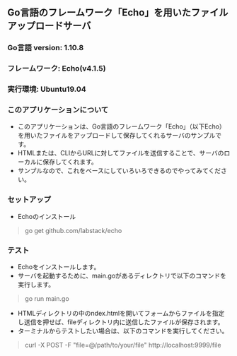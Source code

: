 ## Go言語のフレームワーク「Echo」を用いたファイルアップロードサーバ

### Go言語 version: 1.10.8

### フレームワーク: Echo(v4.1.5)

### 実行環境: Ubuntu19.04

### このアプリケーションについて
- このアプリケーションは、Go言語のフレームワーク「Echo」（以下Echo）を用いたファイルをアップロードして保存してくれるサーバのサンプルです。
- HTMLまたは、CLIからURLに対してファイルを送信することで、サーバのローカルに保存してくれます。
- サンプルなので、これをベースにしていろいろできるのでやってみてください。

### セットアップ
- Echoのインストール
> go get github.com/labstack/echo

### テスト
- Echoをインストールします。
- サーバを起動するために、main.goがあるディレクトリで以下のコマンドを実行します。
> go run main.go
- HTMLディレクトリの中のndex.htmlを開いてフォームからファイルを指定し送信を押せば、fileディレクトリ内に送信したファイルが保存されます。
- ターミナルからテストしたい場合は、以下のコマンドを実行してください。
> curl -X POST -F "file=@/path/to/your/file" http://localhost:9999/file
